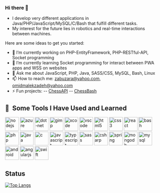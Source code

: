### Hi there 👋

- I develop very different applications in Java/PHP/JavaScript/MySQL/C/Bash that fulfill different tasks.
- My interest for the future lies in robotics and real-time interactions between machines.

Here are some ideas to get you started:

- 🔭 I’m currently working on PHP-EntityFramework, PHP-RESTful-API, Socket programming
- 🌱 I’m currently learning Socket programming for interact between PWA apps and WSS on websites
- 💬 Ask me about JavaScript, PHP, Java, SASS/CSS, MySQL, Bash, Linux
- 📫 How to reach me: zabuzara@yahoo.com, omidmalekzadeh@yahoo.com
- ⚡ Fun projects:
-- [ChessAPI](https://github.com/zabuzara/Chess_API)
-- [ChessBash](https://github.com/zabuzara/schach)

<h2> 🚀 &nbsp;Some Tools I Have Used and Learned</h2>
<p align="left">
  <img src="https://cdn.jsdelivr.net/gh/devicons/devicon/icons/nodejs/nodejs-original.svg" alt="nodejs" width="45" height="45"/>
  <img src="https://cdn.jsdelivr.net/gh/devicons/devicon/icons/azure/azure-original.svg" alt="azure" width="45" height="45"/>
  <img src="https://cdn.jsdelivr.net/gh/devicons/devicon/icons/dot-net/dot-net-original.svg" alt="dot-net" width="45" height="45"/>
  <img src="https://cdn.jsdelivr.net/gh/devicons/devicon/icons/gimp/gimp-original.svg" alt="gimp" width="45" height="45"/>
    <img src="https://cdn.jsdelivr.net/gh/devicons/devicon/icons/xcode/xcode-original.svg" alt="xcode" width="45" height="45"/>
  <img src="https://cdn.jsdelivr.net/gh/devicons/devicon/icons/vscode/vscode-original.svg" alt="vscode" width="45" height="45"/>
    <img src="https://cdn.jsdelivr.net/gh/devicons/devicon/icons/html5/html5-original.svg" alt="html5" width="45" height="45"/>
    <img src="https://cdn.jsdelivr.net/gh/devicons/devicon/icons/css3/css3-original.svg" alt="css3" width="45" height="45"/>
    <img src="https://cdn.jsdelivr.net/gh/devicons/devicon/icons/react/react-original.svg" alt="react" width="45" height="45"/>
  <img src="https://cdn.jsdelivr.net/gh/devicons/devicon/icons/bash/bash-original.svg" alt="bash" width="45" height="45"/>
  <img src="https://cdn.jsdelivr.net/gh/devicons/devicon/icons/php/php-original.svg" alt="php" width="45" height="45"/>
  <img src="https://cdn.jsdelivr.net/gh/devicons/devicon/icons/java/java-original.svg" alt="java" width="45" height="45"/>
   <img src="https://cdn.jsdelivr.net/gh/devicons/devicon/icons/c/c-original.svg" alt="c" width="45" height="45"/>
  <img src="https://cdn.jsdelivr.net/gh/devicons/devicon/icons/javascript/javascript-original.svg" alt="javascript" width="45" height="45"/>
  <img src="https://cdn.jsdelivr.net/gh/devicons/devicon/icons/typescript/typescript-original.svg" alt="typescript" width="45" height="45"/>
  <img src="https://cdn.jsdelivr.net/gh/devicons/devicon/icons/sass/sass-original.svg" alt="sass" width="45" height="45"/>
  <img src="https://cdn.jsdelivr.net/gh/devicons/devicon/icons/csharp/csharp-original.svg" alt="csharp" width="45" height="45"/>
  <img src="https://cdn.jsdelivr.net/gh/devicons/devicon/icons/spring/spring-original.svg" alt="spring" width="45" height="45"/>
  <img src="https://cdn.jsdelivr.net/gh/devicons/devicon/icons/mongodb/mongodb-original.svg" alt="mongodb" width="45" height="45"/>
  <img src="https://cdn.jsdelivr.net/gh/devicons/devicon/icons/mysql/mysql-original.svg" alt="mysql" width="45" height="45"/>
    <img src="https://cdn.jsdelivr.net/gh/devicons/devicon/icons/android/android-original.svg" alt="android" width="45" height="45"/>
    <img src="https://cdn.jsdelivr.net/gh/devicons/devicon/icons/angularjs/angularjs-original.svg" alt="angularjs" width="45" height="45"/>
    <img src="https://cdn.jsdelivr.net/gh/devicons/devicon/icons/swift/swift-original.svg" alt="swift" width="45" height="45"/>
</p>

## Status
[![Top Langs](https://github-readme-stats.vercel.app/api/top-langs/?username=zabuzara)](https://github.com/zabuzara/Joystick)
